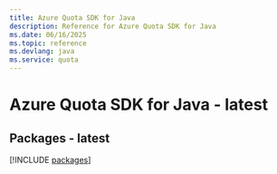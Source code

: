 ```yaml
---
title: Azure Quota SDK for Java
description: Reference for Azure Quota SDK for Java
ms.date: 06/16/2025
ms.topic: reference
ms.devlang: java
ms.service: quota
---
```

# Azure Quota SDK for Java - latest
## Packages - latest
[!INCLUDE [packages](quota-index.md)]